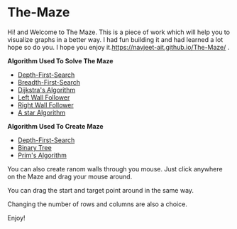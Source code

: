 # The-Maze

Hi! and Welcome to The Maze. This is a piece of work which will help you to visualize graphs in a better way. I had fun building it and had learned a lot hope so do you. I hope you enjoy it.https://navjeet-ait.github.io/The-Maze/ .


**Algorithm Used To Solve The Maze**

- [Depth-First-Search](https://en.wikipedia.org/wiki/Depth-first_search)
- [Breadth-First-Search](https://en.wikipedia.org/wiki/Breadth-first_search)
- [Dijkstra's Algorithm](https://en.wikipedia.org/wiki/Dijkstra%27s_algorithm)
- [Left Wall Follower](https://en.wikipedia.org/wiki/Maze_solving_algorithm#Wall_follower)
- [Right Wall Follower](https://en.wikipedia.org/wiki/Maze_solving_algorithm#Wall_follower)
- [A star Algorithm](https://en.wikipedia.org/wiki/A*_search_algorithm)
  
**Algorithm Used To Create Maze**

 - [Depth-First-Search](https://en.wikipedia.org/wiki/Depth-first_search)
 - [Binary Tree](https://hurna.io/academy/algorithms/maze_generator/binary.html)
 - [Prim's Algorithm](https://en.wikipedia.org/wiki/Prim%27s_algorithm)
 
 You can also create ranom walls through you mouse. Just click anywhere on the Maze and drag your mouse around. 
 
 You can drag the start and target point around in the same way.
 
 Changing the number of rows and columns are also a choice.
 
 
 Enjoy!
